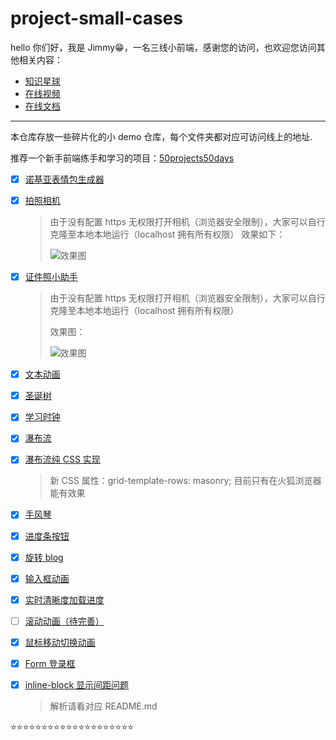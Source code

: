 # project-small-cases

hello 你们好，我是 Jimmy😁，一名三线小前端，感谢您的访问，也欢迎您访问其他相关内容：

- [知识星球](http://www.jimmyxuexue.top/)
- [在线视频](https://space.bilibili.com/304985153?spm_id_from=333.1007.0.0)
- [在线文档](http://www.jimmyxuexue.top:999/)

---

本仓库存放一些碎片化的小 demo 仓库，每个文件夹都对应可访问线上的地址.

推荐一个新手前端练手和学习的项目：[50projects50days](https://github.com/bradtraversy/50projects50days)

- [x] [诺基亚表情包生成器](http://www.jimmyxuexue.top:667/Nokia/)

- [x] [拍照相机](http://www.jimmyxuexue.top:667/camera/)

  > 由于没有配置 https 无权限打开相机（浏览器安全限制），大家可以自行克隆至本地本地运行（localhost 拥有所有权限）
  > 效果如下：
  >
  > ![效果图](https://vitepress-source.oss-cn-beijing.aliyuncs.com/WechatIMG77.png)

- [x] [证件照小助手](http://www.jimmyxuexue.top:667/IDPhoto/)

  > 由于没有配置 https 无权限打开相机（浏览器安全限制），大家可以自行克隆至本地本地运行（localhost 拥有所有权限）
  >
  > 效果图：
  >
  > ![效果图](https://vitepress-source.oss-cn-beijing.aliyuncs.com/WechatIMG78.png)

- [x] [文本动画](http://www.jimmyxuexue.top:667/tetxAnimate/)

- [x] [圣诞树](http://www.jimmyxuexue.top:667/christmas/)

- [x] [学习时钟](http://www.jimmyxuexue.top:667/study/)

- [x] [瀑布流](http://www.jimmyxuexue.top:667/water/)

- [x] [瀑布流纯 CSS 实现](http://www.jimmyxuexue.top:667/waterfallByCss/)

  > 新 CSS 属性：grid-template-rows: masonry; 目前只有在火狐浏览器能有效果

- [x] [手风琴](http://www.jimmyxuexue.top:667/01/)

- [x] [进度条按钮](http://www.jimmyxuexue.top:667/02/)

- [x] [旋转 blog](http://www.jimmyxuexue.top:667/03/)

- [x] [输入框动画](http://www.jimmyxuexue.top:667/04/)

- [x] [实时清晰度加载进度](http://www.jimmyxuexue.top:667/05/)

- [ ] [滚动动画（待完善）](http://www.jimmyxuexue.top:667/06/)

- [x] [鼠标移动切换动画](http://www.jimmyxuexue.top:667/07/)

- [x] [Form 登录框](http://www.jimmyxuexue.top:667/08/)

- [x] [inline-block 显示间距问题](http://www.jimmyxuexue.top:667/inline-block/)

  > 解析请看对应 README.md

⭐️⭐️⭐️⭐️⭐️⭐️⭐️⭐️⭐️⭐️⭐️⭐️⭐️⭐️⭐️⭐️⭐️⭐️⭐️⭐️
